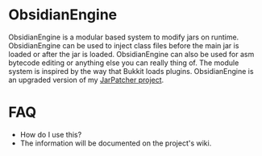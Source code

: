 # ObsidianEngine

ObsidianEngine is a modular based system to modify jars on runtime. ObsidianEngine can be used to inject class files before the main jar is loaded or after the jar is loaded. ObsidianEngine can also be used for asm bytecode editing or anything else you can really thing of. The module system is inspired by the way that Bukkit loads plugins. ObsidianEngine is an upgraded version of my [JarPatcher project](http://github.com/virustotalop/JarPatcher).

# FAQ
* How do I use this?
 * The information will be documented on the project's wiki.

